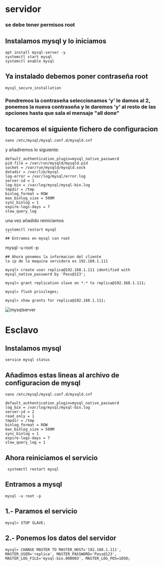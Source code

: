 # servidor

### se debe tener permisos root

## Instalamos mysql y lo iniciamos
```
apt install mysql-server -y
systemctl start mysql
systemctl enable mysql
```
## Ya instalado debemos poner contraseña root

```
mysql_secure_installation 
```

 ### Pondremos la contraseña seleccionamos 'y' le damos al 2, ponemos la nueva contraseña y le daremos 'y' al resto de las opciones hasta que sala el mensaje "all done"
 
 ## tocaremos el siguiente fichero de configuracion
 
```
nano /etc/mysql/mysql.conf.d/mysqld.cnf
```

y añadiremos lo siguiente:
```
default_authentication_plugin=mysql_native_password
pid-file = /var/run/mysqld/mysqld.pid
socket = /var/run/mysqld/mysqld.sock
datadir = /var/lib/mysql
log-error = /var/log/mysql/error.log
server-id = 1
log-bin = /var/log/mysql/mysql-bin.log
tmpdir = /tmp
binlog_format = ROW
max_binlog_size = 500M
sync_binlog = 1
expire-logs-days = 7
slow_query_log
```
una vez añadido reiniciamos

```
systemctl restart mysql
´´´
## Entramos en mysql con root
```
mysql -u root -p
```
## Ahora ponemos la informacion del cliente
la ip de la maquina servidora es 192.168.1.111

mysql> create user replica@192.168.1.111 identified with mysql_native_password by 'Pass@123';

mysql> grant replication slave on *.* to replica@192.168.1.111;

mysql> flush privileges;

mysql> show grants for replica@192.168.1.111;
```

![mysqlserver](https://github.com/jaimeod010/servidor-de-aplicaciones/blob/main/imagenes/mysqlserver.png)

# Esclavo
## Instalamos mysql

```apt-get update && sudo apt-get install mysql-client mysql-server
service mysql status

```
## Añadimos estas lineas al archivo de configuracion de mysql

```
nano /etc/mysql/mysql.conf.d/mysqld.cnf
```

```
default_authentication_plugin=mysql_native_password
log_bin = /var/log/mysql/mysql-bin.log
server-id = 2
read_only = 1
tmpdir = /tmp
binlog_format = ROW
max_binlog_size = 500M
sync_binlog = 1
expire-logs-days = 7
slow_query_log = 1
```

## Ahora reiniciamos el servicio

```
 systemctl restart mysql
```

## Entramos a mysql 
```
mysql -u root -p
```
## 1.- Paramos el servicio

```
mysql> STOP SLAVE;

```
## 2.- Ponemos los datos del servidor
```
mysql> CHANGE MASTER TO MASTER_HOST='192.168.1.111', MASTER_USER='replica', MASTER_PASSWORD='Pass@123', MASTER_LOG_FILE='mysql-bin.000003', MASTER_LOG_POS=1050;
```

